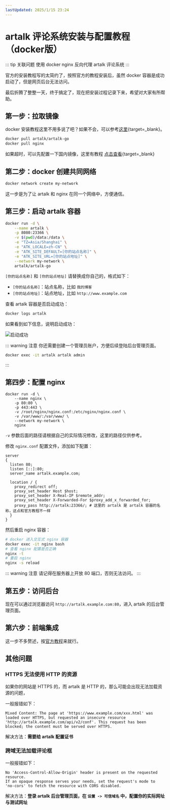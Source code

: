 ```yaml
---
lastUpdated: 2025/1/15 23:24
---
```


# artalk 评论系统安装与配置教程（docker版）

::: tip 关联问题
使用 docker nginx 反向代理 artalk 评论系统
:::

官方的安装教程写的太简约了，按照官方的教程安装后，虽然 docker 容器是成功启动了，但是网页后台无法访问。

最后折腾了整整一天，终于搞定了，现在把安装过程记录下来，希望对大家有所帮助。

## 第一步：拉取镜像

docker 安装教程这里不用多说了吧？如果不会，可以参考[这里](../learn/deploy/docker/centos_install_docker){target=_blank}。

```bash
docker pull artalk/artalk-go
docker pull nginx
```

如果超时，可以先配置一下国内镜像，这里有教程
[点击查看](../learn/deploy/docker/docker_configure_domestic_image){target=_blank}

## 第二步：docker 创建共同网络

```bash
docker network create my-network
```

这一步是为了让 artalk 和 nginx 在同一个网络中，方便通信。

## 第三步：启动 artalk 容器

```bash
docker run -d \
    --name artalk \
    -p 8080:23366 \
    -v $(pwd)/data:/data \
    -e "TZ=Asia/Shanghai" \
    -e "ATK_LOCALE=zh-CN" \
    -e "ATK_SITE_DEFAULT=[你的站点名称]" \
    -e "ATK_SITE_URL=[你的站点地址]" \
    --network my-network \
    artalk/artalk-go
```

`[你的站点名称]` 和 `[你的站点地址]` 请替换成你自己的，格式如下：

- `[你的站点名称]`：站点名称，比如 `我的博客`
- `[你的站点地址]`：站点地址，比如 `http://www.example.com`

查看 artalk 容器是否启动成功：

```bash
docker logs artalk
```

如果看到如下信息，说明启动成功：

![启动成功](https://namichong.obs.cn-south-1.myhuaweicloud.com/Blog/images/artalk_start_success.png)

::: warning 注意
你还需要创建一个管理员账户，方便后续登陆后台管理页面。

```bash
docker exec -it artalk artalk admin
```
:::

## 第四步：配置 nginx

```nginx
docker run -d \
    --name nginx \
    -p 80:80 \
    -p 443:443 \
    -v /root/nginx/nginx.conf:/etc/nginx/nginx.conf \
    -v /var/www/:/var/www/ \
    --network my-network \
    nginx
```

`-v` 参数后面的路径请根据自己的实际情况修改，这里的路径仅供参考。

修改 `nginx.conf` 配置文件，添加如下配置：

```nginx
server
{
  listen 80;
  listen [::]:80;
  server_name artalk.example.com;

  location / {
    proxy_redirect off;
    proxy_set_header Host $host;
    proxy_set_header X-Real-IP $remote_addr;
    proxy_set_header X-Forwarded-For $proxy_add_x_forwarded_for;
    proxy_pass http://artalk:23366/; # 这里的 artalk 是 artalk 容器的名称，这点和官方教程不一样
  }
}
```

然后重启 nginx 容器：

```bash
# docker 进入交互式 nginx 容器
docker exec -it nginx bash
# 查看 nginx 配置是否正确
nginx -t
# 重启 nginx
nginx -s reload
```

::: warning 注意
请记得在服务器上开放 80 端口，否则无法访问。
:::

## 第五步：访问后台

现在可以通过浏览器访问 `http://artalk.example.com:80`，进入 artalk 的后台管理页面。

## 第六步：前端集成

这一步不多赘述，按[官方教程](https://artalk.js.org/zh/guide/deploy.html#%E5%AE%A2%E6%88%B7%E7%AB%AF)来就行。

## 其他问题

### HTTPS 无法使用 HTTP 的资源

如果你的网站是 HTTPS 的，而 artalk 是 HTTP 的，那么可能会出现无法加载资源的问题，

一般报错如下：

```text
Mixed Content: The page at 'https://www.example.com/xxx.html' was loaded over HTTPS, but requested an insecure resource
'http://artalk.example.com/api/v2/conf'. This request has been blocked; the content must be served over HTTPS.
```

解决方法：**需要给 artalk 配置证书**

### 跨域无法加载评论框

一般报错如下：

```text
No 'Access-Control-Allow-Origin' header is present on the requested resource.
If an opaque response serves your needs, set the request's mode to 'no-cors' to fetch the resource with CORS disabled.
```

解决方法：**登录 artalk 后台管理页面，在 `设置 -> 可信域名` 中，配置你的实际网址与测试网址**
